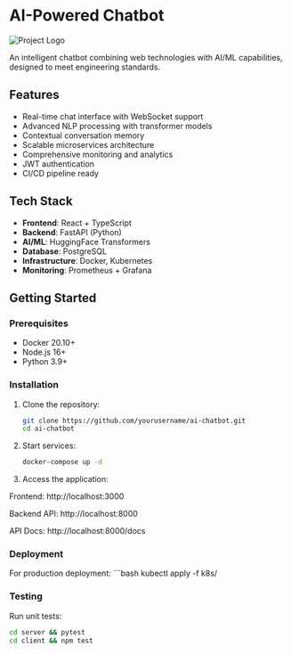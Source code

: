 # AI-Powered Chatbot

![Project Logo](https://via.placeholder.com/150)

An intelligent chatbot combining web technologies with AI/ML capabilities, designed to meet engineering standards.

## Features

- Real-time chat interface with WebSocket support
- Advanced NLP processing with transformer models
- Contextual conversation memory
- Scalable microservices architecture
- Comprehensive monitoring and analytics
- JWT authentication
- CI/CD pipeline ready

## Tech Stack

- **Frontend**: React + TypeScript
- **Backend**: FastAPI (Python)
- **AI/ML**: HuggingFace Transformers
- **Database**: PostgreSQL
- **Infrastructure**: Docker, Kubernetes
- **Monitoring**: Prometheus + Grafana

## Getting Started

### Prerequisites

- Docker 20.10+
- Node.js 16+
- Python 3.9+

### Installation

1. Clone the repository:
   ```bash
   git clone https://github.com/yourusername/ai-chatbot.git
   cd ai-chatbot

2. Start services:
    ```bash
    docker-compose up -d

3. Access the application:

Frontend: http://localhost:3000

Backend API: http://localhost:8000

API Docs: http://localhost:8000/docs


   ### Deployment

   For production deployment:
    ```bash
    kubectl apply -f k8s/

### Testing
Run unit tests:
```bash
cd server && pytest
cd client && npm test

